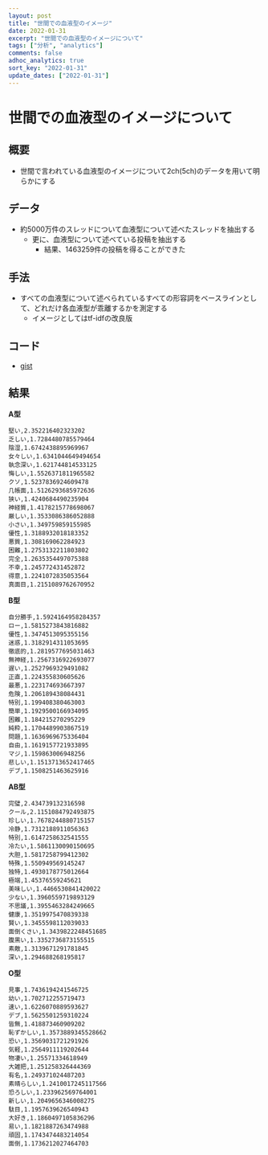 ```yaml
---
layout: post
title: "世間での血液型のイメージ"
date: 2022-01-31
excerpt: "世間での血液型のイメージについて"
tags: ["分析", "analytics"]
comments: false
adhoc_analytics: true
sort_key: "2022-01-31"
update_dates: ["2022-01-31"]
---
```


# 世間での血液型のイメージについて

## 概要
 - 世間で言われている血液型のイメージについて2ch(5ch)のデータを用いて明らかにする
 
## データ
 - 約5000万件のスレッドについて血液型について述べたスレッドを抽出する
   - 更に、血液型について述べている投稿を抽出する
     - 結果、1463259件の投稿を得ることができた 

## 手法
 - すべての血液型について述べられているすべての形容詞をベースラインとして、どれだけ各血液型が乖離するかを測定する
   - イメージとしてはtf-idfの改良版

## コード
 - [gist](https://gist.github.com/GINK03/afd3de494605cc98e6d1bec949f1db6f)

## 結果

**A型**  
```csv
堅い,2.352216402323202
乏しい,1.7284480785579464
陰湿,1.6742438895969967
女々しい,1.6341044649494654
執念深い,1.621744814533125
悔しい,1.5526371811965582
クソ,1.5237836924609478
几帳面,1.5126293685972636
狭い,1.4240684490235904
神経質,1.4178215778698067
厳しい,1.3533086386052888
小さい,1.349759859155985
優性,1.3188932018183352
悪質,1.308169062284923
困難,1.2753132211803802
完全,1.2635354497075388
不幸,1.245772431452872
得意,1.2241072835053564
真面目,1.2151089762670952
```

**B型**  
```csv
自分勝手,1.5924164958284357
ロー,1.5815273843816882
優性,1.3474513095355156
迷惑,1.3182914311053695
徹底的,1.2819577695031463
無神経,1.2567316922693077
遅い,1.2527969329491082
正直,1.224355830605626
最悪,1.223174693667397
危険,1.206189438084431
特別,1.199408380463003
簡単,1.1929500166934095
困難,1.184215270295229
純粋,1.1704489903867519
問題,1.1636969675336404
自由,1.1619157721933895
マジ,1.159863006948256
悲しい,1.1513713652417465
デブ,1.1508251463625916
```

**AB型**  
```csv
完璧,2.434739132316598
クール,2.1151084792493875
珍しい,1.7678244880715157
冷静,1.7312188911056363
特別,1.6147258632541555
冷たい,1.5861130090150695
大胆,1.5817258799412302
特殊,1.550949569145247
独特,1.4930178775012664
極端,1.45376559245621
美味しい,1.4466530841420022
少ない,1.3960559719893129
不思議,1.3955463284249665
健康,1.3519975470839338
賢い,1.3455598112039033
面倒くさい,1.3439822248451685
腹黒い,1.3352736873155515
素敵,1.3139671291781845
深い,1.294688268195817
```

**O型**  
```csv
見事,1.7436194241546725
幼い,1.702712255719473
速い,1.6226070889593627
デブ,1.5625501259310224
皆無,1.418873460909202
恥ずかしい,1.3573889345528662
恐い,1.3569031721291926
気軽,1.2564911119202644
物凄い,1.25571334618949
大雑把,1.251258326444369
有名,1.249371024487203
素晴らしい,1.2410017245117566
恐ろしい,1.233962569764001
新しい,1.2049656346008275
駄目,1.1957639626540943
大好き,1.1860497105836296
易い,1.1821887263474988
頑固,1.1743474483214054
面倒,1.1736212027464703
```
